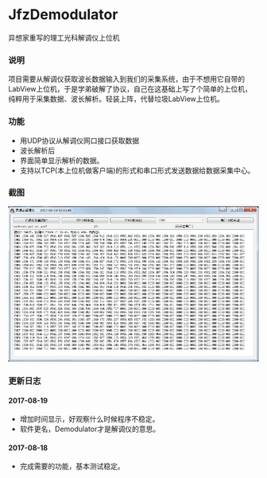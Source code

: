 # JfzDemodulator
异想家重写的理工光科解调仪上位机

### 说明

项目需要从解调仪获取波长数据输入到我们的采集系统，由于不想用它自带的LabView上位机，于是学弟破解了协议，自己在这基础上写了个简单的上位机，纯粹用于采集数据、波长解析。轻装上阵，代替垃圾LabView上位机。

### 功能

* 用UDP协议从解调仪网口接口获取数据
* 波长解析后
* 界面简单显示解析的数据。
* 支持以TCP(本上位机做客户端)的形式和串口形式发送数据给数据采集中心。

### 截图

![](screenshot1.png)

### 更新日志

#### 2017-08-19

* 增加时间显示，好观察什么时候程序不稳定。
* 软件更名，Demodulator才是解调仪的意思。

#### 2017-08-18

* 完成需要的功能，基本测试稳定。
